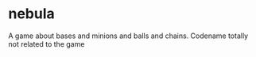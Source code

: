 nebula
======

A game about bases and minions and balls and chains. Codename totally not related to the game
